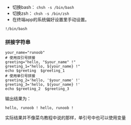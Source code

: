 - 切换bash： `chsh -s /bin/bash`
- 切换zsh： `chsh -s /bin/zsh`
- 在终端app的系统偏好设置里手动设置。

```shell
!/bin/bash
```





### 拼接字符串

```shell
your_name="runoob"
# 使用双引号拼接
greeting="hello, "$your_name" !"
greeting_1="hello, ${your_name} !"
echo $greeting  $greeting_1
# 使用单引号拼接
greeting_2='hello, '$your_name' !'
greeting_3='hello, ${your_name} !'
echo $greeting_2  $greeting_3
```



输出结果为：

```
hello, runoob ! hello, runoob !
```

实际结果并不像菜鸟教程中说的那样，单引号中也可以使用变量